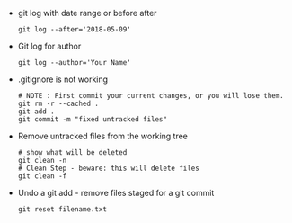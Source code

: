 - git log with date range or before after

      git log --after='2018-05-09'

- Git log for author

      git log --author='Your Name'

- .gitignore is not working

      # NOTE : First commit your current changes, or you will lose them.
      git rm -r --cached .
      git add .
      git commit -m "fixed untracked files"

- Remove untracked files from the working tree

      # show what will be deleted
      git clean -n
      # Clean Step - beware: this will delete files
      git clean -f

- Undo a git add - remove files staged for a git commit

      git reset filename.txt
